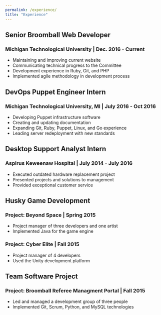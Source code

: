 ```yaml
---
permalink: /experience/
title: "Experience"
---
```


## Senior Broomball Web Developer
 
### Michigan Technological University | Dec. 2016 - Current

- Maintaining and improving current website
- Communicating technical progress to the Committee
- Development experience in Ruby, Git, and PHP
- Implemented agile methodology in development process


## DevOps Puppet Engineer Intern
 
### Michigan Technological University, MI | July 2016 - Oct 2016

- Developing Puppet infrastructure software
- Creating and updating documentation
- Expanding Git, Ruby, Puppet, Linux, and Go experience
- Leading server redeployment with new standards


## Desktop Support Analyst Intern

### Aspirus Keweenaw Hospital | July 2014 - July 2016

- Executed outdated hardware replacement project
- Presented projects and solutions to management
- Provided exceptional customer service

## Husky Game Development

### Project: Beyond Space | Spring 2015

- Project manager of three developers and one artist
- Implemented Java for the game engine 

### Project: Cyber Elite | Fall 2015

- Project manager of 4 developers
- Used the Unity development platform 

## Team Software Project

### Project: Broomball Referee Managment Portal | Fall 2015

- Led and managed a development group of three people
- Implemented Git, Scrum, Python, and MySQL technologies
